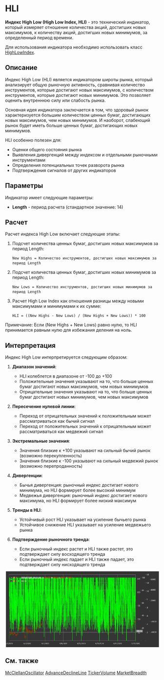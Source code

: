 # HLI

**Индекс High Low (High Low Index, HLI)** - это технический индикатор, который измеряет отношение количества акций, достигших новых максимумов, к количеству акций, достигших новых минимумов, за определенный период времени.

Для использования индикатора необходимо использовать класс [HighLowIndex](xref:StockSharp.Algo.Indicators.HighLowIndex).

## Описание

Индекс High Low (HLI) является индикатором широты рынка, который анализирует общую рыночную активность, сравнивая количество инструментов, которые достигают новых максимумов, с количеством инструментов, которые достигают новых минимумов. Это позволяет оценить внутреннюю силу или слабость рынка.

Основная идея индикатора заключается в том, что здоровый рынок характеризуется большим количеством ценных бумаг, достигающих новых максимумов, чем новых минимумов. И наоборот, слабеющий рынок будет иметь больше ценных бумаг, достигающих новых минимумов.

HLI особенно полезен для:
- Оценки общего состояния рынка
- Выявления дивергенций между индексом и отдельными рыночными инструментами
- Определения потенциальных точек разворота рынка
- Подтверждения сигналов от других индикаторов

## Параметры

Индикатор имеет следующие параметры:
- **Length** - период расчета (стандартное значение: 14)

## Расчет

Расчет индекса High Low включает следующие этапы:

1. Подсчет количества ценных бумаг, достигших новых максимумов за период Length:
   ```
   New Highs = Количество инструментов, достигших новых максимумов за период Length
   ```

2. Подсчет количества ценных бумаг, достигших новых минимумов за период Length:
   ```
   New Lows = Количество инструментов, достигших новых минимумов за период Length
   ```

3. Расчет High Low Index как отношения разницы между новыми максимумами и минимумами к их сумме:
   ```
   HLI = ((New Highs - New Lows) / (New Highs + New Lows)) * 100
   ```

Примечание: Если (New Highs + New Lows) равно нулю, то HLI принимается равным нулю для избежания деления на ноль.

## Интерпретация

Индекс High Low интерпретируется следующим образом:

1. **Диапазон значений**:
   - HLI колеблется в диапазоне от -100 до +100
   - Положительные значения указывают на то, что больше ценных бумаг достигают новых максимумов, чем новых минимумов
   - Отрицательные значения указывают на то, что больше ценных бумаг достигают новых минимумов, чем новых максимумов

2. **Пересечение нулевой линии**:
   - Переход от отрицательных значений к положительным может рассматриваться как бычий сигнал
   - Переход от положительных значений к отрицательным может рассматриваться как медвежий сигнал

3. **Экстремальные значения**:
   - Значения близкие к +100 указывают на сильный бычий рынок (возможно перекупленность)
   - Значения близкие к -100 указывают на сильный медвежий рынок (возможно перепроданность)

4. **Дивергенции**:
   - Бычья дивергенция: рыночный индекс достигает нового минимума, но HLI формирует более высокий минимум
   - Медвежья дивергенция: рыночный индекс достигает нового максимума, но HLI формирует более низкий максимум

5. **Тренды в HLI**:
   - Устойчивый рост HLI указывает на усиление бычьего рынка
   - Устойчивое снижение HLI указывает на усиление медвежьего рынка

6. **Подтверждение рыночного тренда**:
   - Если рыночный индекс растет и HLI также растет, это подтверждает силу восходящего тренда
   - Если рыночный индекс падает и HLI также падает, это подтверждает силу нисходящего тренда

![indicator_high_low_index](../../../../images/indicator_high_low_index.png)

## См. также

[McClellanOscillator](mcclellan_oscillator.md)
[AdvanceDeclineLine](advance_decline_line.md)
[TickerVolume](ticker_volume.md)
[MarketBreadth](market_breadth.md)